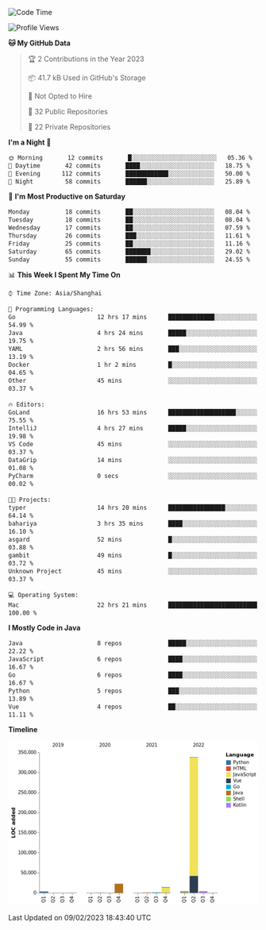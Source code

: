 <!--START_SECTION:waka-->
![Code Time](http://img.shields.io/badge/Code%20Time-1%2C569%20hrs%207%20mins-blue)

![Profile Views](http://img.shields.io/badge/Profile%20Views-1-blue)

**🐱 My GitHub Data** 

> 🏆 2 Contributions in the Year 2023
 > 
> 📦 41.7 kB Used in GitHub's Storage 
 > 
> 🚫 Not Opted to Hire
 > 
> 📜 32 Public Repositories 
 > 
> 🔑 22 Private Repositories  
 > 
**I'm a Night 🦉** 

```text
🌞 Morning       12 commits       █░░░░░░░░░░░░░░░░░░░░░░░░   05.36 % 
🌆 Daytime       42 commits       ████░░░░░░░░░░░░░░░░░░░░░   18.75 % 
🌃 Evening      112 commits       ████████████░░░░░░░░░░░░░   50.00 % 
🌙 Night         58 commits       ██████░░░░░░░░░░░░░░░░░░░   25.89 % 

```
📅 **I'm Most Productive on Saturday** 

```text
Monday          18 commits       ██░░░░░░░░░░░░░░░░░░░░░░░   08.04 % 
Tuesday         18 commits       ██░░░░░░░░░░░░░░░░░░░░░░░   08.04 % 
Wednesday       17 commits       ██░░░░░░░░░░░░░░░░░░░░░░░   07.59 % 
Thursday        26 commits       ███░░░░░░░░░░░░░░░░░░░░░░   11.61 % 
Friday          25 commits       ██░░░░░░░░░░░░░░░░░░░░░░░   11.16 % 
Saturday        65 commits       ███████░░░░░░░░░░░░░░░░░░   29.02 % 
Sunday          55 commits       ██████░░░░░░░░░░░░░░░░░░░   24.55 % 

```


📊 **This Week I Spent My Time On** 

```text
⌚︎ Time Zone: Asia/Shanghai

💬 Programming Languages: 
Go                       12 hrs 17 mins      █████████████░░░░░░░░░░░░   54.99 % 
Java                     4 hrs 24 mins       █████░░░░░░░░░░░░░░░░░░░░   19.75 % 
YAML                     2 hrs 56 mins       ███░░░░░░░░░░░░░░░░░░░░░░   13.19 % 
Docker                   1 hr 2 mins         █░░░░░░░░░░░░░░░░░░░░░░░░   04.65 % 
Other                    45 mins             ░░░░░░░░░░░░░░░░░░░░░░░░░   03.37 % 

🔥 Editors: 
GoLand                   16 hrs 53 mins      ███████████████████░░░░░░   75.55 % 
IntelliJ                 4 hrs 27 mins       █████░░░░░░░░░░░░░░░░░░░░   19.98 % 
VS Code                  45 mins             ░░░░░░░░░░░░░░░░░░░░░░░░░   03.37 % 
DataGrip                 14 mins             ░░░░░░░░░░░░░░░░░░░░░░░░░   01.08 % 
PyCharm                  0 secs              ░░░░░░░░░░░░░░░░░░░░░░░░░   00.02 % 

🐱‍💻 Projects: 
typer                    14 hrs 20 mins      ████████████████░░░░░░░░░   64.14 % 
bahariya                 3 hrs 35 mins       ████░░░░░░░░░░░░░░░░░░░░░   16.10 % 
asgard                   52 mins             █░░░░░░░░░░░░░░░░░░░░░░░░   03.88 % 
gambit                   49 mins             █░░░░░░░░░░░░░░░░░░░░░░░░   03.72 % 
Unknown Project          45 mins             ░░░░░░░░░░░░░░░░░░░░░░░░░   03.37 % 

💻 Operating System: 
Mac                      22 hrs 21 mins      █████████████████████████   100.00 % 

```

**I Mostly Code in Java** 

```text
Java                     8 repos             █████░░░░░░░░░░░░░░░░░░░░   22.22 % 
JavaScript               6 repos             ████░░░░░░░░░░░░░░░░░░░░░   16.67 % 
Go                       6 repos             ████░░░░░░░░░░░░░░░░░░░░░   16.67 % 
Python                   5 repos             ███░░░░░░░░░░░░░░░░░░░░░░   13.89 % 
Vue                      4 repos             ██░░░░░░░░░░░░░░░░░░░░░░░   11.11 % 

```


**Timeline**

![Chart not found](https://raw.githubusercontent.com/youtiaoguagua/youtiaoguagua/master/charts/bar_graph.png) 


 Last Updated on 09/02/2023 18:43:40 UTC
<!--END_SECTION:waka-->